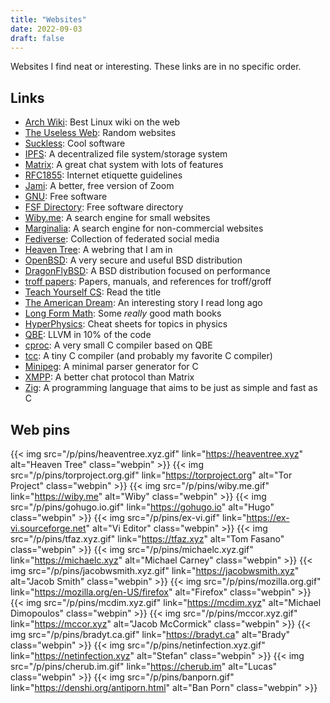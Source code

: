 ```yaml
---
title: "Websites"
date: 2022-09-03
draft: false
---
```


Websites I find neat or interesting. These links are in no specific order.

## Links

- [Arch Wiki](https://wiki.archlinux.org/): Best Linux wiki on the web
- [The Useless Web](https://theuselessweb.com/): Random websites
- [Suckless](https://suckless.org/): Cool software
- [IPFS](https://ipfs.io/): A decentralized file system/storage system
- [Matrix](https://matrix.org/): A great chat system with lots of features
- [RFC1855](https://datatracker.ietf.org/doc/html/rfc1855): Internet etiquette guidelines
- [Jami](https://jami.net/): A better, free version of Zoom
- [GNU](https://www.gnu.org/): Free software
- [FSF Directory](https://directory.fsf.org/): Free software directory
- [Wiby.me](https://wiby.me/): A search engine for small websites
- [Marginalia](https://search.marginalia.nu/): A search engine for non-commercial websites
- [Fediverse](https://fediverse.party/): Collection of federated social media
- [Heaven Tree](https://heaventree.xyz): A webring that I am in
- [OpenBSD](https://openbsd.org/): A very secure and useful BSD distribution
- [DragonFlyBSD](https://www.dragonflybsd.org/): A BSD distribution focused on performance
- [troff papers](https://troff.org/papers.html): Papers, manuals, and references for troff/groff
- [Teach Yourself CS](https://teachyourselfcs.com/): Read the title
- [The American Dream](https://wiki.bibanon.org/American_Dream): An interesting story I read long ago
- [Long Form Math](https://longformmath.com/): Some *really* good math books
- [HyperPhysics](http://hyperphysics.phy-astr.gsu.edu/hbase/index.html): Cheat sheets for topics in physics
- [QBE](https://c9x.me/compile/): LLVM in 10% of the code
- [cproc](https://git.sr.ht/~mcf/cproc): A very small C compiler based on QBE
- [tcc](https://www.bellard.org/tcc/): A tiny C compiler (and probably my favorite C compiler)
- [Minipeg](https://ach.srht.site/minipeg): A minimal parser generator for C
- [XMPP](https://xmpp.org/): A better chat protocol than Matrix
- [Zig](https://ziglang.org/): A programming language that aims to be just as simple and fast as C

## Web pins

{{< img src="/p/pins/heaventree.xyz.gif" link="https://heaventree.xyz" alt="Heaven Tree" class="webpin" >}}
{{< img src="/p/pins/torproject.org.gif" link="https://torproject.org" alt="Tor Project" class="webpin" >}}
{{< img src="/p/pins/wiby.me.gif" link="https://wiby.me" alt="Wiby" class="webpin" >}}
{{< img src="/p/pins/gohugo.io.gif" link="https://gohugo.io" alt="Hugo" class="webpin" >}}
{{< img src="/p/pins/ex-vi.gif" link="https://ex-vi.sourceforge.net" alt="Vi Editor" class="webpin" >}}
{{< img src="/p/pins/tfaz.xyz.gif" link="https://tfaz.xyz" alt="Tom Fasano" class="webpin" >}}
{{< img src="/p/pins/michaelc.xyz.gif" link="https://michaelc.xyz" alt="Michael Carney" class="webpin" >}}
{{< img src="/p/pins/jacobwsmith.xyz.gif" link="https://jacobwsmith.xyz" alt="Jacob Smith" class="webpin" >}}
{{< img src="/p/pins/mozilla.org.gif" link="https://mozilla.org/en-US/firefox" alt="Firefox" class="webpin" >}}
{{< img src="/p/pins/mcdim.xyz.gif" link="https://mcdim.xyz" alt="Michael Dimopoulos" class="webpin" >}}
{{< img src="/p/pins/mccor.xyz.gif" link="https://mccor.xyz" alt="Jacob McCormick" class="webpin" >}}
{{< img src="/p/pins/bradyt.ca.gif" link="https://bradyt.ca" alt="Brady" class="webpin" >}}
{{< img src="/p/pins/netinfection.xyz.gif" link="https://netinfection.xyz" alt="Stefan" class="webpin" >}}
{{< img src="/p/pins/cherub.im.gif" link="https://cherub.im" alt="Lucas" class="webpin" >}}
{{< img src="/p/pins/banporn.gif" link="https://denshi.org/antiporn.html" alt="Ban Porn" class="webpin" >}}
